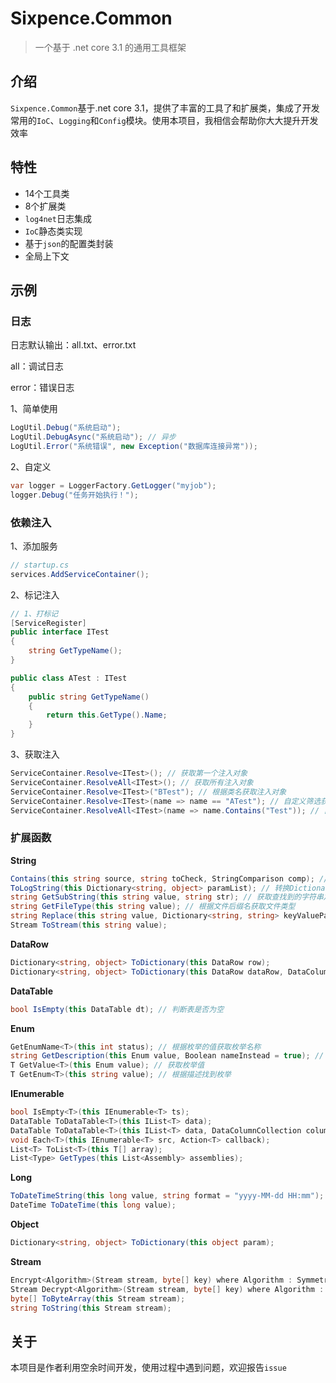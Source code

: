 # Sixpence.Common

> 一个基于 .net core 3.1 的通用工具框架

## 介绍

`Sixpence.Common`基于.net core 3.1，提供了丰富的工具了和扩展类，集成了开发常用的`IoC`、`Logging`和`Config`模块。使用本项目，我相信会帮助你大大提升开发效率

## 特性

+ 14个工具类
+ 8个扩展类
+ `log4net`日志集成
+ `IoC`静态类实现
+ 基于`json`的配置类封装
+ 全局上下文

## 示例

### 日志

日志默认输出：all.txt、error.txt

all：调试日志

error：错误日志

1、简单使用

```csharp
LogUtil.Debug("系统启动");
LogUtil.DebugAsync("系统启动"); // 异步
LogUtil.Error("系统错误", new Exception("数据库连接异常"));
```

2、自定义

```csharp
var logger = LoggerFactory.GetLogger("myjob");
logger.Debug("任务开始执行！");
```

### 依赖注入

1、添加服务

```csharp
// startup.cs
services.AddServiceContainer();
```

2、标记注入

```csharp
// 1、打标记
[ServiceRegister]
public interface ITest
{
    string GetTypeName();
}

public class ATest : ITest
{
    public string GetTypeName()
    {
        return this.GetType().Name;
    }
}
```

3、获取注入

```csharp
ServiceContainer.Resolve<ITest>(); // 获取第一个注入对象
ServiceContainer.ResolveAll<ITest>(); // 获取所有注入对象
ServiceContainer.Resolve<ITest>("BTest"); // 根据类名获取注入对象
ServiceContainer.Resolve<ITest>(name => name == "ATest"); // 自定义筛选获取注入第一个对象
ServiceContainer.ResolveAll<ITest>(name => name.Contains("Test")); // 自定义筛选获取对象
```

### 扩展函数

**String**

```csharp
Contains(this string source, string toCheck, StringComparison comp); // 判断字符串是否存在于一个字符串中
ToLogString(this Dictionary<string, object> paramList); // 转换Dictionary参数为日志文本格式
string GetSubString(this string value, string str); // 获取查找到的字符串之后的字符串
string GetFileType(this string value); // 根据文件后缀名获取文件类型
string Replace(this string value, Dictionary<string, string> keyValuePairs); // 替换匹配字符串
Stream ToStream(this string value);
```

**DataRow**

```csharp
Dictionary<string, object> ToDictionary(this DataRow row);
Dictionary<string, object> ToDictionary(this DataRow dataRow, DataColumnCollection columnCollection);
```

**DataTable**

```csharp
bool IsEmpty(this DataTable dt); // 判断表是否为空
```

**Enum**

```csharp
GetEnumName<T>(this int status); // 根据枚举的值获取枚举名称
string GetDescription(this Enum value, Boolean nameInstead = true); // 获取枚举值的描述
T GetValue<T>(this Enum value); // 获取枚举值
T GetEnum<T>(this string value); // 根据描述找到枚举
```

**IEnumerable**

```csharp
bool IsEmpty<T>(this IEnumerable<T> ts);
DataTable ToDataTable<T>(this IList<T> data);
DataTable ToDataTable<T>(this IList<T> data, DataColumnCollection columns);
void Each<T>(this IEnumerable<T> src, Action<T> callback);
List<T> ToList<T>(this T[] array);
List<Type> GetTypes(this List<Assembly> assemblies);
```

**Long**

```csharp
ToDateTimeString(this long value, string format = "yyyy-MM-dd HH:mm");
DateTime ToDateTime(this long value);
```

**Object**

```csharp
Dictionary<string, object> ToDictionary(this object param);
```

**Stream**

```csharp
Encrypt<Algorithm>(Stream stream, byte[] key) where Algorithm : SymmetricAlgorithm;
Stream Decrypt<Algorithm>(Stream stream, byte[] key) where Algorithm : SymmetricAlgorithm;
byte[] ToByteArray(this Stream stream);
string ToString(this Stream stream);
```

## 关于

本项目是作者利用空余时间开发，使用过程中遇到问题，欢迎报告`issue`

